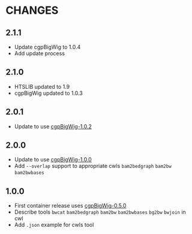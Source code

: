 # CHANGES

## 2.1.1

* Update cgpBigWig to 1.0.4
* Add update process

## 2.1.0

* HTSLIB updated to 1.9
* cgpBigWig updated to 1.0.3

## 2.0.1

* Update to use [cgpBigWig-1.0.2](https://github.com/cancerit/cgpBigWig/releases/tag/1.0.2)

## 2.0.0

* Update to use [cgpBigWig-1.0.0](https://github.com/cancerit/cgpBigWig/releases/tag/1.0.0)
* Add `--overlap` support to appropriate cwls `bam2bedgraph` `bam2bw` `bam2bwbases`

## 1.0.0

* First container release uses [cgpBigWig-0.5.0](https://github.com/cancerit/cgpBigWig/releases/tag/0.5.0)
* Describe tools `bwcat` `bam2bedgraph` `bam2bw` `bam2bwbases` `bg2bw` `bwjoin` in cwl
* Add `.json` example for cwls tool

